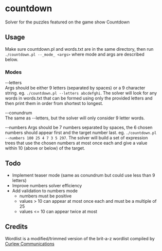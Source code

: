 # countdown
Solver for the puzzles featured on the game show Countdown

## Usage
Make sure countdown.pl and words.txt are in the same directory, then run
`./countdown.pl --_mode_ <args>` where mode and args are described below.

### Modes
--letters  
Args should be either 9 letters (separated by spaces) or a 9 character string.
eg. `./countdown.pl --letters abcdefghi`. The solver will look for any words in
 words.txt that can be formed using only the provided letters and then print
 them in order from shortest to longest.

--conundrum  
The same as --letters, but the solver will only consider 9 letter words.

--numbers
Args should be 7 numbers separated by spaces, the 6 chosen numbers should appear
 first and the target number last.
eg. `./countdown.pl --numbers 100 25 4 7 3 5 297`. The solver will build a set
 of expression trees that use the chosen numbers at most once each and give a
 value within 10 (above or below) of the target.

## Todo
* Implement teaser mode (same as conundrum but could use less than 9 letters)
* Improve numbers solver efficiency
* Add validation to numbers mode
  * numbers must be positive
  * values > 10 can appear at most once each and must be a multiple of 25
  * values <= 10 can appear twice at most

## Credits
Wordlist is a modified/trimmed version of the brit-a-z wordlist compiled by
 [Curlew Communications](http://curlewcommunications.co.uk/wordlist.html)
